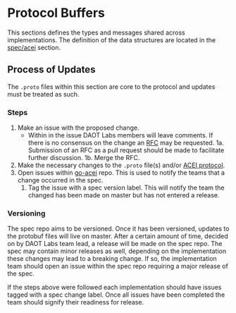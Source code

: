 # Protocol Buffers

This sections defines the types and messages shared across implementations. The definition of the data structures are located in the [spec/acei](../spec/acei/README.md) section.

## Process of Updates

The `.proto` files within this section are core to the protocol and updates must be treated as such.

### Steps

1. Make an issue with the proposed change.
   - Within in the issue DAOT Labs members will leave comments. If there is no consensus on the change an [RFC](../rfc/README.md) may be requested.
  1a. Submission of an RFC as a pull request should be made to facilitate further discussion.
  1b. Merge the RFC.
2. Make the necessary changes to the `.proto` file(s) and/or [ACEI protocol](../spec/acei/apps.md).
3. Open issues within [go-acei](https://github.com/daotl/go-acei) repo. This is used to notify the teams that a change occurred in the spec.
   1. Tag the issue with a spec version label. This will notify the team the changed has been made on master but has not entered a release.

### Versioning

The spec repo aims to be versioned. Once it has been versioned, updates to the protobuf files will live on master. After a certain amount of time, decided on by DAOT Labs team lead, a release will be made on the spec repo. The spec may contain minor releases as well, depending on the implementation these changes may lead to a breaking change. If so, the implementation team should open an issue within the spec repo requiring a major release of the spec.

If the steps above were followed each implementation should have issues tagged with a spec change label. Once all issues have been completed the team should signify their readiness for release.
